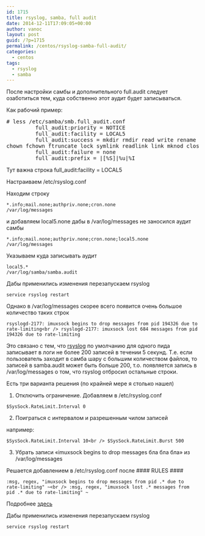 ```yaml
---
id: 1715
title: rsyslog, samba, full audit
date: 2014-12-11T17:09:05+00:00
author: vanoc
layout: post
guid: /?p=1715
permalink: /centos/rsyslog-samba-full-audit/
categories:
  - centos
tags:
  - rsyslog
  - samba
---
```

После настройки самбы и дополнительного full.audit следует озаботиться тем, куда собственно этот аудит будет записываться.

Как рабочий пример:

<pre># less /etc/samba/smb.full_audit.conf
         full_audit:priority = NOTICE
         full_audit:facility = LOCAL5
         full_audit:success = mkdir rmdir read write rename unlink chmod fchmod 
chown fchown ftruncate lock symlink readlink link mknod close open
         full_audit:failure = none
         full_audit:prefix = |[%S]|%u|%I</pre>

Тут важна строка full_audit:facility = LOCAL5

Настраиваем /etc/rsyslog.conf
  
Находим строку
  
`*.info;mail.none;authpriv.none;cron.none                /var/log/messages`
  
и добавляем local5.none дабы в /var/log/messages не заносился аудит самбы
  
`*.info;mail.none;authpriv.none;cron.none;local5.none                /var/log/messages`
  
Указываем куда записывать аудит
  
`local5.*                                                /var/log/samba/samba.audit`

Дабы применились изменения перезапускаем rsyslog
  
`service rsyslog restart`

Однако в /var/log/messages скорее всего появится очень большое количество таких строк
  
`rsyslogd-2177: imuxsock begins to drop messages from pid 194326 due to rate-limiting<br />
rsyslogd-2177: imuxsock lost 684 messages from pid 194326 due to rate-limiting`

Это связано с тем, что <a href="http://www.rsyslog.com/doc/master/configuration/modules/imuxsock.html" target="_blank">rsyslog</a> по умолчанию для одного пида записывает в логи не более 200 записей в течении 5 секунд. Т.е. если пользователь заходит в самба шару с большим количеством файлов, то записей в samba.audit может быть больше 200, т.о. появляется запись в /var/log/messages о том, что rsyslog отбросил остальные строки.

Есть три варианта решения (по крайней мере я столько нашел)

1. Отключить ограничение. Добавляем в /etc/rsyslog.conf
  
`$SysSock.RateLimit.Interval 0`

2. Поиграться с интервалом и разрешенным чилом записей
  
например:
  
`$SysSock.RateLimit.Interval 10<br />
$SysSock.RateLimit.Burst 500`

3. Убрать записи &#171;imuxsock begins to drop messages бла бла бла&#187; из /var/log/messages
  
Решается добавлением в /etc/rsyslog.conf после #### RULES ####

`:msg, regex, "imuxsock begins to drop messages from pid .* due to rate-limiting" ~<br />
:msg, regex, "imuxsock lost .* messages from pid .* due to rate-limiting" ~`

Подробнее <a href="http://www.rsyslog.com/doc/master/configuration/filters.html" target="_blank">здесь</a>

Дабы применились изменения перезапускаем rsyslog
  
`service rsyslog restart`